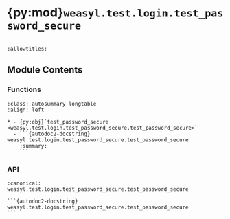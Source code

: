 # {py:mod}`weasyl.test.login.test_password_secure`

```{py:module} weasyl.test.login.test_password_secure
```

```{autodoc2-docstring} weasyl.test.login.test_password_secure
:allowtitles:
```

## Module Contents

### Functions

````{list-table}
:class: autosummary longtable
:align: left

* - {py:obj}`test_password_secure <weasyl.test.login.test_password_secure.test_password_secure>`
  - ```{autodoc2-docstring} weasyl.test.login.test_password_secure.test_password_secure
    :summary:
    ```
````

### API

````{py:function} test_password_secure()
:canonical: weasyl.test.login.test_password_secure.test_password_secure

```{autodoc2-docstring} weasyl.test.login.test_password_secure.test_password_secure
```
````
